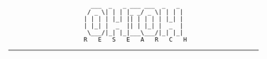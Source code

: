 <div align="center">
<code>&nbsp;___&nbsp;&nbsp;_&nbsp;&nbsp;&nbsp;_&nbsp;___&nbsp;___&nbsp;&nbsp;_&nbsp;&nbsp;&nbsp;_</code><br>
<code>&nbsp;/&nbsp;_&nbsp;\|&nbsp;|&nbsp;|&nbsp;|_&nbsp;_/&nbsp;_&nbsp;\|&nbsp;|&nbsp;|&nbsp;|</code><br>
<code>|&nbsp;|&nbsp;|&nbsp;|&nbsp;|_|&nbsp;||&nbsp;|&nbsp;|&nbsp;|&nbsp;|&nbsp;|_|&nbsp;|</code><br>
<code>|&nbsp;|_|&nbsp;|&nbsp;&nbsp;_&nbsp;&nbsp;||&nbsp;|&nbsp;|_|&nbsp;|&nbsp;&nbsp;_&nbsp;&nbsp;|</code><br>
<code>&nbsp;\___/|_|&nbsp;|_|___\___/|_|&nbsp;|_|</code><br>
<code>&nbsp;R&nbsp;&nbsp;&nbsp;E&nbsp;&nbsp;&nbsp;S&nbsp;&nbsp;&nbsp;E&nbsp;&nbsp;&nbsp;A&nbsp;&nbsp;&nbsp;R&nbsp;&nbsp;&nbsp;C&nbsp;&nbsp;&nbsp;H</code>
<hr>
</div>